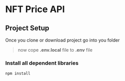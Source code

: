 # NFT Price API

## Project Setup

Once you clone or download project go into you folder

> now cope **.env.local** file to **.env** file

### Install all dependent libraries

```
npm install
```
